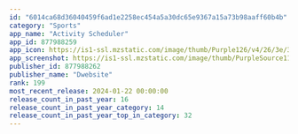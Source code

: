 ```yaml
---
id: "6014ca68d36040459f6ad1e2258ec454a5a30dc65e9367a15a73b98aaff60b4b"
category: "Sports"
app_name: "Activity Scheduler"
app_id: 877988259
app_icon: https://is1-ssl.mzstatic.com/image/thumb/Purple126/v4/26/3e/3a/263e3a5e-73dc-82ce-16e9-bbfdc128c03e/AppIcon-0-0-1x_U007emarketing-0-7-0-sRGB-85-220.png/1024x1024bb.png
app_screenshot: https://is1-ssl.mzstatic.com/image/thumb/PurpleSource116/v4/8a/b8/16/8ab81674-5cff-bf8e-7010-01302c1a8591/75651c56-8f8c-40fc-ad4c-ff572dc3c92b_AS1__U00281_U0029.jpg/1242x2688bb.png
publisher_id: 877988262
publisher_name: "Dwebsite"
rank: 199
most_recent_release: 2024-01-22 00:00:00
release_count_in_past_year: 16
release_count_in_past_year_category: 14
release_count_in_past_year_top_in_category: 32
---
```

